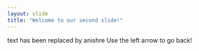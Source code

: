 ```yaml
---
layout: slide
title: "Welcome to our second slide!"
---
```

text has been replaced by anishre
Use the left arrow to go back!
